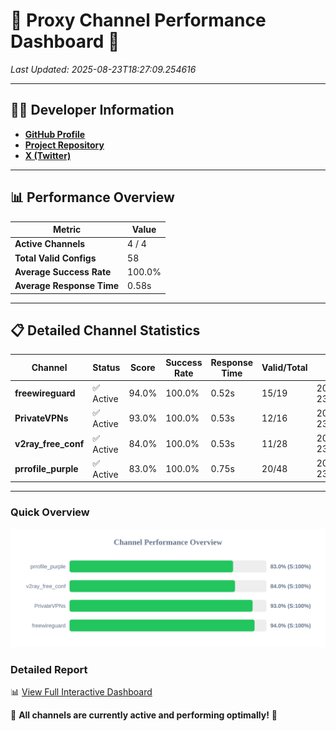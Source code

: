 # 🌟 Proxy Channel Performance Dashboard 🌟

_Last Updated: 2025-08-23T18:27:09.254616_

---

## 👩‍💻 Developer Information

- **[GitHub Profile](https://github.com/4n0nymou3)**  
- **[Project Repository](https://github.com/4n0nymou3/multi-proxy-config-fetcher)**  
- **[X (Twitter)](https://x.com/4n0nymou3)**  

---

## 📊 Performance Overview

| Metric                | Value       |
|-----------------------|-------------|
| **Active Channels**   | 4 / 4       |
| **Total Valid Configs** | 58          |
| **Average Success Rate** | 100.0%      |
| **Average Response Time** | 0.58s       |

---

## 📋 Detailed Channel Statistics

| Channel          | Status     | Score  | Success Rate | Response Time | Valid/Total | Last Success               |
|------------------|------------|--------|--------------|---------------|-------------|----------------------------|
| **freewireguard**  | ✅ Active  | 94.0%  | 100.0% | 0.52s         | 15/19       | 2025-08-23T18:27:09.252875 |
| **PrivateVPNs**  | ✅ Active  | 93.0%  | 100.0% | 0.53s         | 12/16       | 2025-08-23T18:27:08.701740 |
| **v2ray_free_conf**  | ✅ Active  | 84.0%  | 100.0% | 0.53s         | 11/28       | 2025-08-23T18:27:08.133889 |
| **prrofile_purple**  | ✅ Active  | 83.0%  | 100.0% | 0.75s         | 20/48       | 2025-08-23T18:27:07.562374 |

---

### Quick Overview
<div align="center">
  <a href="https://raw.githubusercontent.com/nullluser/NullRepo/refs/heads/main/assets/channel_stats_chart.svg">
    <img src="https://raw.githubusercontent.com/nullluser/NullRepo/refs/heads/main/assets/channel_stats_chart.svg" alt="Source Performance Statistics" width="800">
  </a>
</div>

### Detailed Report
📊 [View Full Interactive Dashboard](https://htmlpreview.github.io/?https://github.com/nullluser/NullRepo/blob/main/assets/performance_report.html)

🎉 **All channels are currently active and performing optimally!** 🎉

